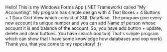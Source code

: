 Hello! This is my Windows Forms App (.NET Framework) called "My Accounting".
My program has simple design with 4 Text Boxes + 4 Buttons + 1 Dara Grid View which consist of SQL DataBase.
The program give every new account its unique number and you can add Name of person whose account it is and balance of the account.
So, you have add button + update, delete and clear buttons. You have search box too)
That`s simple program which can show that I have some knowledge how databases and oop work)
Thank you, that you come to my repository! :))
